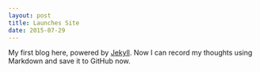 ```yaml
---
layout: post
title: Launches Site
date: 2015-07-29
---
```


My first blog here, powered by [Jekyll](http://jekyllrb.com). Now I can record my thoughts using Markdown and save it to GitHub now.
